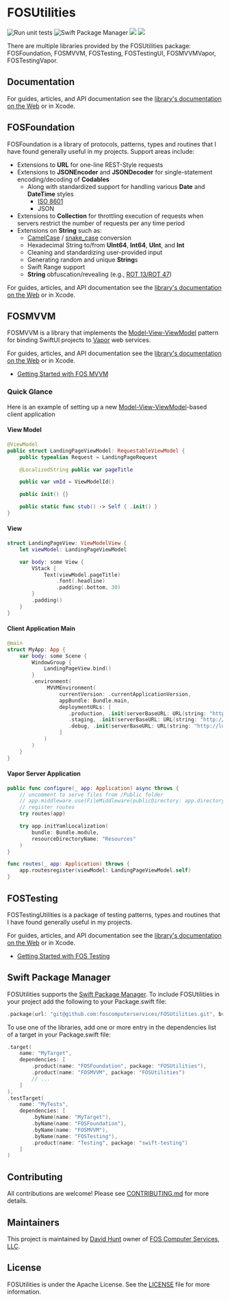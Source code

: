# FOSUtilities

![Run unit tests](https://github.com/foscomputerservices/FOSUtilities/actions/workflows/ci.yml/badge.svg) ![Swift Package Manager](https://img.shields.io/badge/spm-compatible-brightgreen.svg?style=flat) [![](https://img.shields.io/endpoint?url=https%3A%2F%2Fswiftpackageindex.com%2Fapi%2Fpackages%2Ffoscomputerservices%2FFOSUtilities%2Fbadge%3Ftype%3Dswift-versions)](https://swiftpackageindex.com/foscomputerservices/FOSUtilities) [![](https://img.shields.io/endpoint?url=https%3A%2F%2Fswiftpackageindex.com%2Fapi%2Fpackages%2Ffoscomputerservices%2FFOSUtilities%2Fbadge%3Ftype%3Dplatforms)](https://swiftpackageindex.com/foscomputerservices/FOSUtilities)

There are multiple libraries provided by the FOSUtilities package:  FOSFoundation, FOSMVVM, FOSTesting, FOSTestingUI, FOSMVVMVapor, FOSTestingVapor.

## Documentation

For guides, articles, and API documentation see the 
[library's documentation on the Web][docs] or in Xcode.

[docs]: https://swiftpackageindex.com/foscomputerservices/FOSUtilities/documentation/fosfoundation

## FOSFoundation

FOSFoundation is a library of protocols, patterns, types and routines that I have found generally useful in my projects.  Support areas include:

- Extensions to **URL** for one-line REST-Style requests
- Extensions to **JSONEncoder** and **JSONDecoder** for single-statement encoding/decoding of **Codables**
    - Along with standardized support for handling various **Date** and **DateTime** styles
        - [ISO 8601](https://w.wiki/8G7)
        - JSON
- Extensions to **Collection** for throttling execution of requests when servers restrict the number of requests per any time period
- Extensions on **String** such as:
    - [CamelCase](https://w.wiki/4GVz) / [snake_case](https://w.wiki/6MmH) conversion
    - Hexadecimal String to/from **UInt64**, **Int64**, **UInt**, and **Int**
    - Cleaning and standardizing user-provided input
    - Generating random and unique **String**s
    - Swift Range support
    - **String** obfuscation/revealing (e.g., [ROT 13/ROT 47](https://w.wiki/8$LR))

For guides, articles, and API documentation see the 
[library's documentation on the Web][docs] or in Xcode.

## FOSMVVM

FOSMVVM is a library that implements the [Model-View-ViewModel](https://w.wiki/4T5B) pattern for binding SwiftUI projects
to [Vapor](https://docs.vapor.codes) web services.

For guides, articles, and API documentation see the 
[library's documentation on the Web][docs] or in Xcode.

- [Getting Started with FOS MVVM](https://swiftpackageindex.com/foscomputerservices/FOSUtilities/documentation/fosmvvm)

### Quick Glance

Here is an example of setting up a new [Model-View-ViewModel](https://w.wiki/4T5B)-based client application

#### View Model

```swift
@ViewModel
public struct LandingPageViewModel: RequestableViewModel {
    public typealias Request = LandingPageRequest

    @LocalizedString public var pageTitle

    public var vmId = ViewModelId()

    public init() {}

    public static func stub() -> Self { .init() }
}
```

#### View

```swift
struct LandingPageView: ViewModelView {
    let viewModel: LandingPageViewModel

    var body: some View {
        VStack {
            Text(viewModel.pageTitle)
                .font(.headline)
                .padding(.bottom, 30)
        }
        .padding()
    }
}
```

#### Client Application Main

```swift
@main
struct MyApp: App {
    var body: some Scene {
        WindowGroup {
            LandingPageView.bind()
        }
        .environment(
             MVVMEnvironment(
                 currentVersion: .currentApplicationVersion,
                 appBundle: Bundle.main,
                 deploymentURLs: [
                    .production, .init(serverBaseURL: URL(string: "http://api.mywebserver.com")!),
                    .staging, .init(serverBaseURL: URL(string: "http://staging-api.mywebserver.com")!),
                    .debug, .init(serverBaseURL: URL(string: "http://localhost:8080")!)
                 ]
            )
        )
    }
}
```

#### Vapor Server Application

```swift
public func configure(_ app: Application) async throws {
    // uncomment to serve files from /Public folder
    // app.middleware.use(FileMiddleware(publicDirectory: app.directory.publicDirectory))
    // register routes
    try routes(app)

    try app.initYamlLocalization(
        bundle: Bundle.module,
        resourceDirectoryName: "Resources"
    )
}

func routes(_ app: Application) throws {
    app.routesregister(viewModel: LandingPageViewModel.self)
}
```

## FOSTesting

FOSTestingUtilities is a package of testing patterns, types and routines that I have found generally useful in my projects.

For guides, articles, and API documentation see the 
[library's documentation on the Web][docs] or in Xcode.

- [Getting Started with FOS Testing](https://swiftpackageindex.com/foscomputerservices/FOSUtilities/documentation/fostesting)

## Swift Package Manager

FOSUtilities supports the [Swift Package Manager](https://www.swift.org/package-manager/).  To include FOSUtilities in your project add the following to your Package.swift file:

```swift
.package(url: "git@github.com:foscomputerservices/FOSUtilities.git", branch: "main"),
```

To use one of the libraries, add one or more entry in the dependencies list of a target in your Package.swift file:

```swift
.target(
    name: "MyTarget",
    dependencies: [
        .product(name: "FOSFoundation", package: "FOSUtilities"),
        .product(name: "FOSMVVM", package: "FOSUtilities")
        // ...
    ]
),
.testTarget(
    name: "MyTests",
    dependencies: [
        .byName(name: "MyTarget"),
        .byName(name: "FOSFoundation"),
        .byName(name: "FOSMVVM"),
        .byName(name: "FOSTesting"),
        .product(name: "Testing", package: "swift-testing")
    ]
)
```

## Contributing

All contributions are welcome!  Please see [CONTRIBUTING.md](https://github.com/foscomputerservices/FOSUtilities/blob/main/CONTRIBUTING.md) for more details.

## Maintainers

This project is maintained by [David Hunt](https://www.linkedin.com/in/davidhun/) owner of [FOS Computer Services, LLC](https://www.linkedin.com/company/fos-computer-services).

## License

FOSUtilities is under the Apache License.  See the [LICENSE](https://github.com/foscomputerservices/FOSUtilities/blob/main/LICENSE) file for more information.
